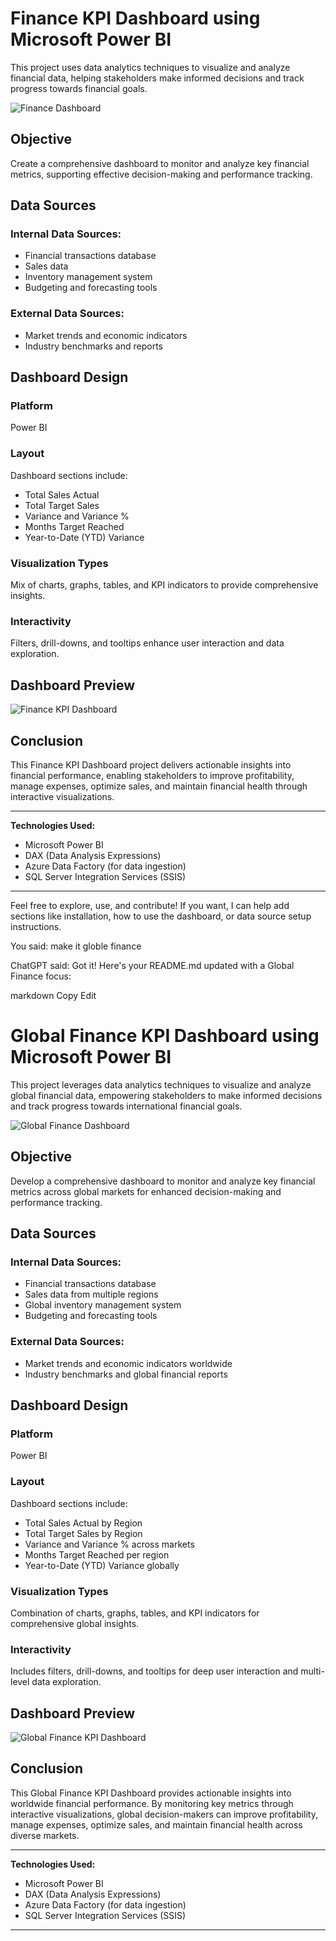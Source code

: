 # Finance KPI Dashboard using Microsoft Power BI

This project uses data analytics techniques to visualize and analyze financial data, helping stakeholders make informed decisions and track progress towards financial goals.

![Finance Dashboard](https://github.com/HarshRaj00789/Global-Financial-KPIs-Dashboard/blob/main/resource/pic.jpg)

## Objective  
Create a comprehensive dashboard to monitor and analyze key financial metrics, supporting effective decision-making and performance tracking.

## Data Sources

### Internal Data Sources:
- Financial transactions database  
- Sales data  
- Inventory management system  
- Budgeting and forecasting tools  

### External Data Sources:
- Market trends and economic indicators  
- Industry benchmarks and reports  

## Dashboard Design

### Platform  
Power BI

### Layout  
Dashboard sections include:  
- Total Sales Actual  
- Total Target Sales  
- Variance and Variance %  
- Months Target Reached  
- Year-to-Date (YTD) Variance  

### Visualization Types  
Mix of charts, graphs, tables, and KPI indicators to provide comprehensive insights.

### Interactivity  
Filters, drill-downs, and tooltips enhance user interaction and data exploration.

## Dashboard Preview

![Finance KPI Dashboard](https://github.com/HarshRaj00789/Global-Financial-KPIs-Dashboard/blob/main/resource/dashpic.png)

## Conclusion  
This Finance KPI Dashboard project delivers actionable insights into financial performance, enabling stakeholders to improve profitability, manage expenses, optimize sales, and maintain financial health through interactive visualizations.

---

**Technologies Used:**  
- Microsoft Power BI  
- DAX (Data Analysis Expressions)  
- Azure Data Factory (for data ingestion)  
- SQL Server Integration Services (SSIS)  

---

Feel free to explore, use, and contribute!
If you want, I can help add sections like installation, how to use the dashboard, or data source setup instructions.







You said:
make it globle finance 


ChatGPT said:
Got it! Here's your README.md updated with a Global Finance focus:

markdown
Copy
Edit
# Global Finance KPI Dashboard using Microsoft Power BI

This project leverages data analytics techniques to visualize and analyze global financial data, empowering stakeholders to make informed decisions and track progress towards international financial goals.

![Global Finance Dashboard](https://github.com/HarshRaj00789/Global-Financial-KPIs-Dashboard/blob/main/resource/dashpic.png)

## Objective  
Develop a comprehensive dashboard to monitor and analyze key financial metrics across global markets for enhanced decision-making and performance tracking.

## Data Sources

### Internal Data Sources:
- Financial transactions database  
- Sales data from multiple regions  
- Global inventory management system  
- Budgeting and forecasting tools  

### External Data Sources:
- Market trends and economic indicators worldwide  
- Industry benchmarks and global financial reports  

## Dashboard Design

### Platform  
Power BI

### Layout  
Dashboard sections include:  
- Total Sales Actual by Region  
- Total Target Sales by Region  
- Variance and Variance % across markets  
- Months Target Reached per region  
- Year-to-Date (YTD) Variance globally  

### Visualization Types  
Combination of charts, graphs, tables, and KPI indicators for comprehensive global insights.

### Interactivity  
Includes filters, drill-downs, and tooltips for deep user interaction and multi-level data exploration.

## Dashboard Preview

![Global Finance KPI Dashboard]()

## Conclusion  
This Global Finance KPI Dashboard provides actionable insights into worldwide financial performance. By monitoring key metrics through interactive visualizations, global decision-makers can improve profitability, manage expenses, optimize sales, and maintain financial health across diverse markets.

---

**Technologies Used:**  
- Microsoft Power BI  
- DAX (Data Analysis Expressions)  
- Azure Data Factory (for data ingestion)  
- SQL Server Integration Services (SSIS)  

---
